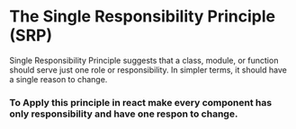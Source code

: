 # The Single Responsibility Principle (SRP)

Single Responsibility Principle suggests that a class, module, or function should serve just one role or responsibility. In simpler terms, it should have a single reason to change.

### To Apply this principle in react make every component has only responsibility and have one respon to change.
